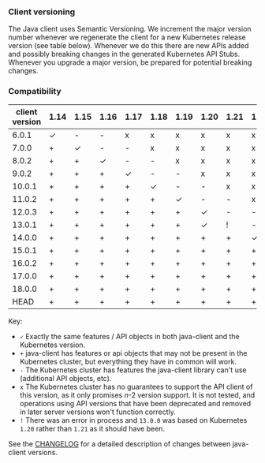 ### Client versioning

The Java client uses Semantic Versioning. We increment the major version number whenever we
regenerate the client for a new Kubernetes release version (see table below). Whenever we do
this there are new APIs added and possibly breaking changes in the generated Kubernetes API
Stubs. Whenever you upgrade a major version, be prepared for potential breaking changes.



### Compatibility

|  client version  | 1.14 | 1.15     |  1.16     |  1.17    |  1.18    |  1.19    |  1.20    | 1.21 | 1.22 | 1.23 | 1.24 | 1.25 | 1.26 |
|------------------|------|----------|-----------|----------|----------|----------|----------|------|------|------|------|------|------|
|  6.0.1           |  ✓   |  -       | -         | x        | x        | x        | x        | x    | x    | x    | x    | x    | x    |
|  7.0.0           |  +   |  ✓       | -         | -        | x        | x        | x        | x    | x    | x    | x    | x    | x    |
|  8.0.2           |  +   |  +       | ✓         | -        | -        | x        | x        | x    | x    | x    | x    | x    | x    |
|  9.0.2           |  +   |  +       | +         | ✓        | -        | -        | x        | x    | x    | x    | x    | x    | x    |
|  10.0.1          |  +   |  +       | +         | +        | ✓        | -        | -        | x    | x    | x    | x    | x    | x    |
|  11.0.2          |  +   |  +       | +         | +        | +        | ✓        | -        | -    | x    | x    | x    | x    | x    |
|  12.0.3          |  +   |  +       | +         | +        | +        | +        | ✓        | -    | -    | x    | x    | x    | x    |
|  13.0.1          |  +   |  +       | +         | +        | +        | +        | ✓        | !    | -    | -    | x    | x    | x    |
|  14.0.0          |  +   |  +       | +         | +        | +        | +        | +        | +    | ✓    | -    | -    | x    | x    |
|  15.0.1          |  +   |  +       | +         | +        | +        | +        | +        | +    | +    | ✓    | -    | -    | x    |
|  16.0.2          |  +   |  +       | +         | +        | +        | +        | +        | +    | +    | +    | ✓    | -    | -    |
|  17.0.0          |  +   |  +       | +         | +        | +        | +        | +        | +    | +    | +    | +    | ✓    | -    |
|  18.0.0          |  +   |  +       | +         | +        | +        | +        | +        | +    | +    | +    | +    | +    | ✓    |
|  HEAD            |  +   |  +       | +         | +        | +        | +        | +        | +    | +    | +    | +    | +    | ✓    |


Key: 

* `✓` Exactly the same features / API objects in both java-client and the Kubernetes
  version.
* `+` java-client has features or api objects that may not be present in the
  Kubernetes cluster, but everything they have in common will work.
* `-` The Kubernetes cluster has features the java-client library can't use
  (additional API objects, etc).
* `x` The Kubernetes cluster has no guarantees to support the API client of
  this version, as it only promises _n_-2 version support. It is not tested,
  and operations using API versions that have been deprecated and removed in
  later server versions won't function correctly.
* `!` There was an error in process and `13.0.0` was based on Kubernetes `1.20` rather than `1.21` as it should have been.

See the [CHANGELOG](./CHANGELOG.md) for a detailed description of changes
between java-client versions.